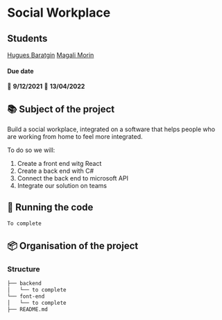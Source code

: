 # Social Workplace

## Students

[Hugues Baratgin](https://github.com/Xseuguh)
[Magali Morin](https://github.com/magalimorin18)

#### Due date
:calendar: **9/12/2021**
:calendar: **13/04/2022**

## :books: Subject of the project

Build a social workplace, integrated on a software that helps people who are working from home to feel more integrated.

To do so we will:
1. Create a front end witg React
2. Create a back end with C#
3. Connect the back end to microsoft API
4. Integrate our solution on teams


## :runner: Running the code

```bash
To complete
```

## :package: Organisation of the project

### Structure

```bash
├── backend
│   └── to complete
└── font-end
│   └── to complete
├── README.md

```
